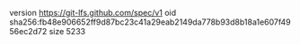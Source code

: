version https://git-lfs.github.com/spec/v1
oid sha256:fb48e906652ff9d87bc23c41a29eab2149da778b93d8b18a1e607f4956ec2d72
size 5233
